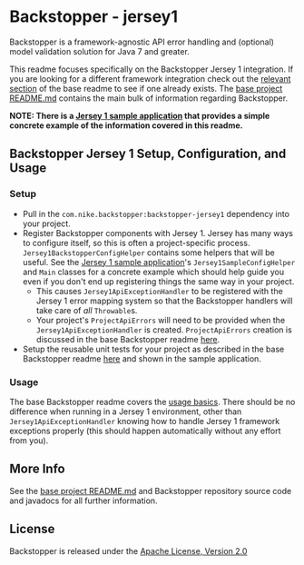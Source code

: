 # Backstopper - jersey1

Backstopper is a framework-agnostic API error handling and (optional) model validation solution for Java 7 and greater.

This readme focuses specifically on the Backstopper Jersey 1 integration. If you are looking for a different framework integration check out the [relevant section](../README.md#framework_modules) of the base readme to see if one already exists. The [base project README.md](../README.md) contains the main bulk of information regarding Backstopper. 

**NOTE: There is a [Jersey 1 sample application](../samples/sample-jersey1/) that provides a simple concrete example of the information covered in this readme.**

## Backstopper Jersey 1 Setup, Configuration, and Usage

### Setup

* Pull in the `com.nike.backstopper:backstopper-jersey1` dependency into your project.
* Register Backstopper components with Jersey 1. Jersey has many ways to configure itself, so this is often a project-specific process. `Jersey1BackstopperConfigHelper` contains some helpers that will be useful. See the [Jersey 1 sample application](../samples/sample-jersey1/)'s `Jersey1SampleConfigHelper` and `Main` classes for a concrete example which should help guide you even if you don't end up registering things the same way in your project. 
    * This causes `Jersey1ApiExceptionHandler` to be registered with the Jersey 1 error mapping system so that the Backstopper handlers will take care of *all* `Throwable`s.
    * Your project's `ProjectApiErrors` will need to be provided when the `Jersey1ApiExceptionHandler` is created. `ProjectApiErrors` creation is discussed in the base Backstopper readme [here](../README.md#quickstart_usage_project_api_errors).
* Setup the reusable unit tests for your project as described in the base Backstopper readme [here](../README.md#reusable_tests) and shown in the sample application. 

### Usage

The base Backstopper readme covers the [usage basics](../README.md#quickstart_usage). There should be no difference when running in a Jersey 1 environment, other than `Jersey1ApiExceptionHandler` knowing how to handle Jersey 1 framework exceptions properly (this should happen automatically without any effort from you).

## More Info

See the [base project README.md](../README.md) and Backstopper repository source code and javadocs for all further information.

## License

Backstopper is released under the [Apache License, Version 2.0](http://www.apache.org/licenses/LICENSE-2.0)

